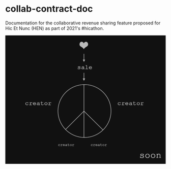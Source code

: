 # collab-contract-doc

Documentation for the collaborative revenue sharing feature proposed for Hic Et Nunc (HEN) as part of 2021's #hicathon.


![splash](images/hen-collab-splash.png)
